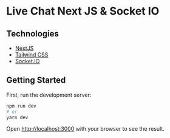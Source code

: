 # Live Chat Next JS & Socket IO

## Technologies

- [NextJS](https://nextjs.org/)
- [Tailwind CSS](https://tailwindcss.com/)
- [Socket.IO](https://socket.io/)

## Getting Started

First, run the development server:

```bash
npm run dev
# or
yarn dev
```

Open [http://localhost:3000](http://localhost:3000) with your browser to see the result.
